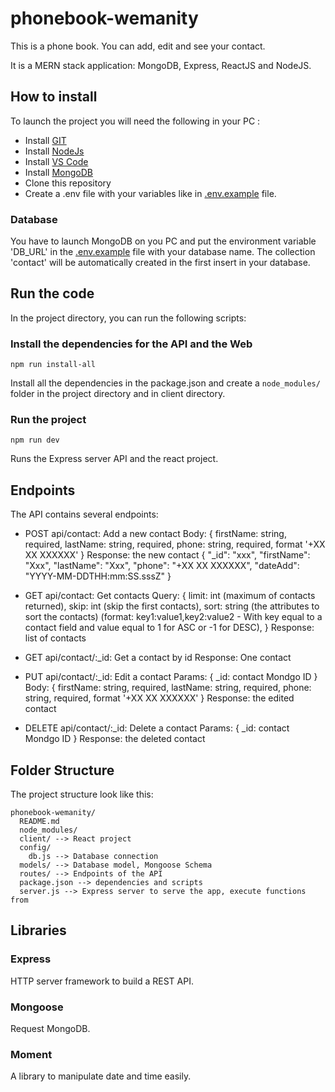 # phonebook-wemanity

This is a phone book. You can add, edit and see your contact.

It is a MERN stack application: MongoDB, Express, ReactJS and NodeJS.

## How to install

To launch the project you will need the following in your PC :

- Install [GIT](https://git-scm.com/downloads)
- Install [NodeJs](https://nodejs.org/en/download/)
- Install [VS Code](https://code.visualstudio.com/download)
- Install [MongoDB](https://www.mongodb.com/download-center/community)
- Clone this repository
- Create a .env file with your variables like in [.env.example](./.env.example) file.

### Database

You have to launch MongoDB on you PC and put the environment variable 'DB_URL' in the [.env.example](./.env.example) file with your database name.
The collection 'contact' will be automatically created in the first insert in your database.

## Run the code

In the project directory, you can run the following scripts:

### Install the dependencies for the API and the Web

`npm run install-all`

Install all the dependencies in the package.json and create a `node_modules/` folder in the project directory and in client directory.

### Run the project

`npm run dev`

Runs the Express server API and the react project.

## Endpoints

The API contains several endpoints:

* POST api/contact: Add a new contact
  Body: {
    firstName: string, required,
    lastName: string, required,
    phone: string, required, format '+XX XX XXXXXX'
  }
  Response: the new contact
    {
        "_id": "xxx",
        "firstName": "Xxx",
        "lastName": "Xxx",
        "phone": "+XX XX XXXXXX",
        "dateAdd": "YYYY-MM-DDTHH:mm:SS.sssZ"
    }

* GET api/contact: Get contacts
  Query: {
    limit: int (maximum of contacts returned),
    skip: int (skip the first contacts),
    sort: string (the attributes to sort the contacts) (format: key1:value1,key2:value2 - With key equal to a contact field and value equal to 1 for ASC or -1 for DESC),
  }
  Response: list of contacts

* GET api/contact/:_id: Get a contact by id
  Response: One contact

* PUT api/contact/:_id: Edit a contact
  Params: {
    _id: contact Mondgo ID
  }
  Body: {
    firstName: string, required,
    lastName: string, required,
    phone: string, required, format '+XX XX XXXXXX'
  }
  Response: the edited contact

* DELETE api/contact/:_id: Delete a contact
  Params: {
    _id: contact Mondgo ID
  }
  Response: the deleted contact

## Folder Structure

The project structure look like this:

```
phonebook-wemanity/
  README.md
  node_modules/
  client/ --> React project
  config/
    db.js --> Database connection
  models/ --> Database model, Mongoose Schema
  routes/ --> Endpoints of the API
  package.json --> dependencies and scripts
  server.js --> Express server to serve the app, execute functions from 
```


## Libraries

### Express
HTTP server framework to build a REST API.

### Mongoose
Request MongoDB.

### Moment
A library to manipulate date and time easily.